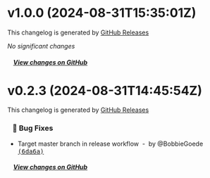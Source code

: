 # v1.0.0 (2024-08-31T15:35:01Z)

This changelog is generated by [GitHub Releases](https://github.com/BobbieGoede/nuxt-mail/releases/tag/v1.0.0)

*No significant changes*

##### &nbsp;&nbsp;&nbsp;&nbsp;[View changes on GitHub](https://github.com/BobbieGoede/nuxt-mail/compare/v0.2.3...v1.0.0)


# v0.2.3 (2024-08-31T14:45:54Z)

This changelog is generated by [GitHub Releases](https://github.com/BobbieGoede/nuxt-mail/releases/tag/v0.2.3)

### &nbsp;&nbsp;&nbsp;🐞 Bug Fixes

- Target master branch in release workflow &nbsp;-&nbsp; by @BobbieGoede [<samp>(6da6a)</samp>](https://github.com/BobbieGoede/nuxt-mail/commit/6da6a9d)

##### &nbsp;&nbsp;&nbsp;&nbsp;[View changes on GitHub](https://github.com/BobbieGoede/nuxt-mail/compare/v0.2.2...v0.2.3)


